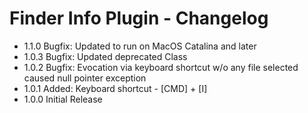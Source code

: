 # Finder Info Plugin - Changelog

- 1.1.0 Bugfix: Updated to run on MacOS Catalina and later
- 1.0.3 Bugfix: Updated deprecated Class
- 1.0.2 Bugfix: Evocation via keyboard shortcut w/o any file selected caused null pointer exception
- 1.0.1 Added: Keyboard shortcut - [CMD] + [I]
- 1.0.0 Initial Release